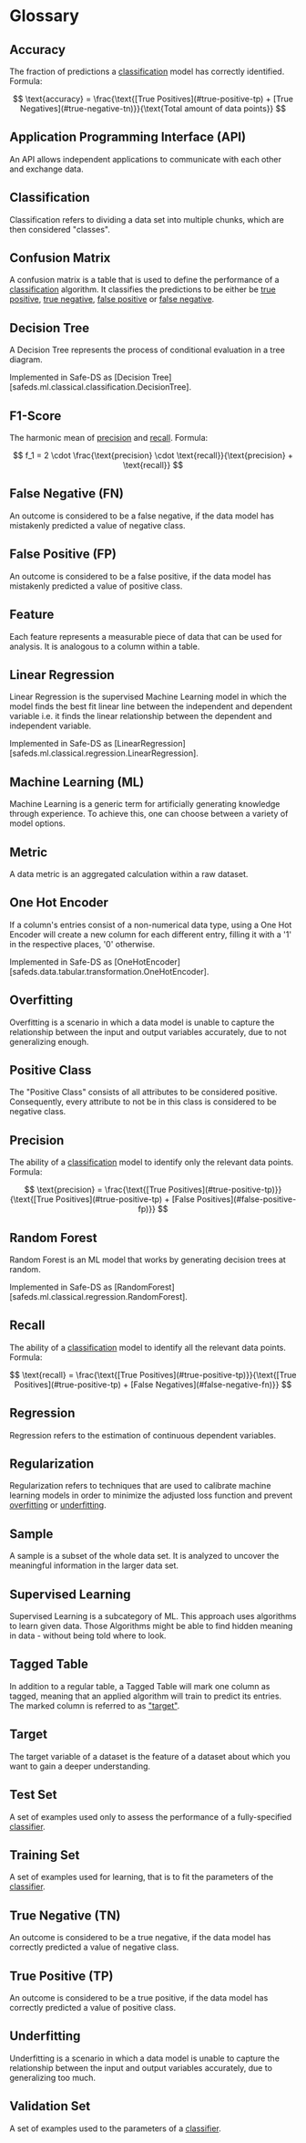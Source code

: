 # Glossary

## Accuracy
The fraction of predictions a [classification](#classification) model has correctly identified. Formula:

$$
\text{accuracy} = \frac{\text{[True Positives](#true-positive-tp) + [True Negatives](#true-negative-tn)}}{\text{Total amount of data points}}
$$

## Application Programming Interface (API)
An API allows independent applications to communicate with each other and exchange data.

## Classification
Classification refers to dividing a data set into multiple chunks, which are then considered "classes".

## Confusion Matrix
A confusion matrix is a table that is used to define the performance of a [classification](#classification) algorithm.
It classifies the predictions to be either be [true positive](#true-positive-tp), [true negative](#true-negative-tn),
[false positive](#false-positive-fp) or [false negative](#false-negative-fn).

## Decision Tree
A Decision Tree represents the process of conditional evaluation in a tree diagram.

Implemented in Safe-DS as [Decision Tree][safeds.ml.classical.classification.DecisionTree].

## F1-Score
The harmonic mean of [precision](#precision) and [recall](#recall). Formula:

$$
f_1 = 2 \cdot \frac{\text{precision} \cdot \text{recall}}{\text{precision} + \text{recall}}
$$

## False Negative (FN)
An outcome is considered to be a false negative, if the data model has mistakenly predicted a value of negative class.

## False Positive (FP)
An outcome is considered to be a false positive, if the data model has mistakenly predicted a value of positive class.

## Feature
Each feature represents a measurable piece of data that can be used for analysis.
It is analogous to a column within a table.

## Linear Regression
Linear Regression is the supervised Machine Learning model in which the model finds the best fit linear line between the independent and dependent variable
i.e. it finds the linear relationship between the dependent and independent variable.

Implemented in Safe-DS as [LinearRegression][safeds.ml.classical.regression.LinearRegression].

## Machine Learning (ML)
Machine Learning is a generic term for artificially generating knowledge through experience.
To achieve this, one can choose between a variety of model options.

## Metric
A data metric is an aggregated calculation within a raw dataset.

## One Hot Encoder
If a column's entries consist of a non-numerical data type, using a One Hot Encoder will create
a new column for each different entry, filling it with a '1' in the respective places, '0' otherwise.

Implemented in Safe-DS as [OneHotEncoder][safeds.data.tabular.transformation.OneHotEncoder].

## Overfitting
Overfitting is a scenario in which a data model is unable to capture the relationship between the input and output variables accurately,
due to not generalizing enough.

## Positive Class
The "Positive Class" consists of all attributes to be considered positive. Consequently, every attribute to not be in this class is considered to be negative class.

## Precision
The ability of a [classification](#classification) model to identify only the relevant data points. Formula:

$$
\text{precision} = \frac{\text{[True Positives](#true-positive-tp)}}{\text{[True Positives](#true-positive-tp) + [False Positives](#false-positive-fp)}}
$$

## Random Forest
Random Forest is an ML model that works by generating decision trees at random.

Implemented in Safe-DS as [RandomForest][safeds.ml.classical.regression.RandomForest].

## Recall
The ability of a [classification](#classification) model to identify all the relevant data points. Formula:

$$
\text{recall} = \frac{\text{[True Positives](#true-positive-tp)}}{\text{[True Positives](#true-positive-tp) + [False Negatives](#false-negative-fn)}}
$$

## Regression
Regression refers to the estimation of continuous dependent variables.

## Regularization
Regularization refers to techniques that are used to calibrate machine learning models
in order to minimize the adjusted loss function and prevent [overfitting](#overfitting) or [underfitting](#underfitting).

## Sample
A sample is a subset of the whole data set.
It is analyzed to uncover the meaningful information in the larger data set.

## Supervised Learning
Supervised Learning is a subcategory of ML. This approach uses algorithms to learn given data.
Those Algorithms might be able to find hidden meaning in data - without being told where to look.

## Tagged Table
In addition to a regular table, a Tagged Table will mark one column as tagged, meaning that
an applied algorithm will train to predict its entries. The marked column is referred to as ["target"](#target).

## Target
The target variable of a dataset is the feature of a dataset about which you want to gain a deeper understanding.

## Test Set
A set of examples used only to assess the performance of a fully-specified [classifier](#classification).

## Training Set
A set of examples used for learning, that is to fit the parameters of the [classifier](#classification).

## True Negative (TN)
An outcome is considered to be a true negative, if the data model has correctly predicted a value of negative class.

## True Positive (TP)
An outcome is considered to be a true positive, if the data model has correctly predicted a value of positive class.

## Underfitting
Underfitting is a scenario in which a data model is unable to capture the relationship between the input and output variables accurately,
due to generalizing too much.

## Validation Set
A set of examples used to the parameters of a [classifier](#classification).
